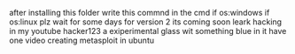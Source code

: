 after installing this folder write this commnd in the cmd if os:windows if os:linux plz wait for some days for version 2 its coming soon leark hacking in my youtube hacker123 a exiperimental glass wit something blue in it have one video  creating metasploit in ubuntu


